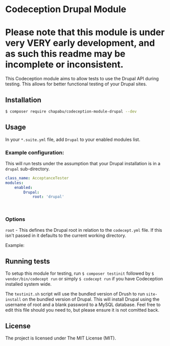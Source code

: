 # Codeception Drupal Module

# Please note that this module is under very VERY early development, and as such this readme may be incomplete or inconsistent.

This Codeception module aims to allow tests to use the Drupal API during testing. This allows for better functional testing of your Drupal sites.

## Installation

```bash
$ composer require chapabu/codeception-module-drupal --dev
```

## Usage

In your `*.suite.yml` file, add `Drupal` to your enabled modules list.

### Example configuration:

This will run tests under the assumption that your Drupal installation is in a `drupal` sub-directory.

```yaml
class_name: AcceptanceTester
modules:
    enabled:
        Drupal:
            root: 'drupal'
        
        
```

### Options

```root``` - This defines the Drupal root in relation to the `codecept.yml` file. If this isn't passed in it defaults to the current working directory.

Example:

## Running tests

To setup this module for testing, run `$ composer testinit` followed by `$ vendor/bin/codecept run` or simply `$ codecept run` if you have Codeception installed system wide.

The `testinit.sh` script will use the bundled version of Drush to run `site-install` on the bundled version of Drupal.  This will install Drupal using the username of root and a blank password to a MySQL database. Feel free to edit this file should you need to, but please ensure it is not comitted back.

## License

The project is licensed under The MIT License (MIT).
